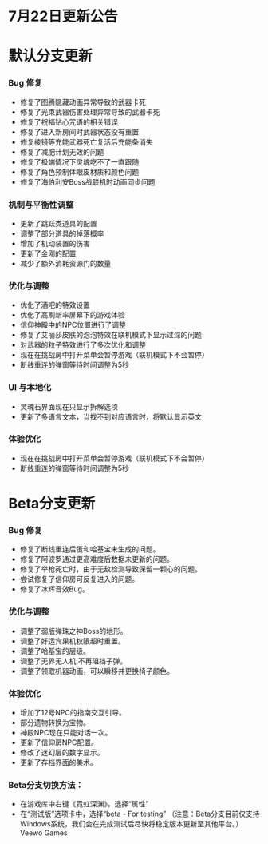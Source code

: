 # 7月22日更新公告

# 默认分支更新

### **Bug 修复**

* 修复了图腾隐藏动画异常导致的武器卡死
* 修复了光束武器伤害处理异常导致的武器卡死
* 修复了祝福钻心咒语的相关错误
* 修复了进入新房间时武器状态没有重置
* 修复棱镜等充能武器死亡复活后充能条消失
* 修复了减肥计划无效的问题
* 修复了极端情况下灵魂吃不了一直跟随
* 修复了角色预制体眼皮材质和颜色问题
* 修复了海伯利安Boss战联机时动画同步问题
### **机制与平衡性调整**

* 更新了跳跃类道具的配置
* 调整了部分道具的掉落概率
* 增加了机动装置的伤害
* 更新了金刚的配置
* 减少了额外消耗资源门的数量
### **优化与调整**

* 优化了酒吧的特效设置
* 优化了高刷新率屏幕下的游戏体验
* 信仰神殿中的NPC位置进行了调整
* 修复了艾丽莎皮肤的泡泡特效在联机模式下显示过深的问题
* 对武器的粒子特效进行了多次优化和调整
* 现在在挑战房中打开菜单会暂停游戏（联机模式下不会暂停）
* 断线重连的弹窗等待时间调整为5秒
### **UI 与本地化**

* 灵魂石界面现在只显示拆解选项
* 更新了多语言文本，当找不到对应语言时，将默认显示英文
### **体验优化**

* 现在在挑战房中打开菜单会暂停游戏（联机模式下不会暂停）
* 断线重连的弹窗等待时间调整为5秒
# Beta分支更新

### **Bug 修复**

* 修复了断线重连后蛋和哈基宝未生成的问题。
* 修复了阿波罗通过更高难度后数据未更新的问题。
* 修复了举枪死亡时，由于无敌检测导致保留一颗心的问题。
* 尝试修复了信仰房可反复进入的问题。
* 修复了冰辉音效Bug。
### **优化与调整**

* 调整了弱版弹珠之神Boss的地形。
* 调整了好运宾果机权限超时重置。
* 调整了哈基宝的层级。
* 调整了无界无人机,不再阻挡子弹。
* 调整了领取机器动画，可以瞬移并更换椅子颜色。
### **体验优化**

* 增加了12号NPC的指南交互引导。
* 部分遗物转换为宝物。
* 神殿NPC现在只能对话一次。
* 更新了信仰房NPC配置。
* 修改了迷幻层的数字显示。
* 更新了存档界面的美术。
### Beta分支切换方法：

* 在游戏库中右键《霓虹深渊》，选择“属性”
* 在“测试版”选项卡中，选择“beta - For testing”
（注意：Beta分支目前仅支持Windows系统，我们会在完成测试后尽快将稳定版本更新至其他平台。）
Veewo Games

